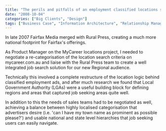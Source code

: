 ```yaml
---
title: "The perils and pitfalls of an employment classified locations structure"
date: "2008-10-04"
categories: ["Big Clients", "Design"]
tags: ["Business Case", "Information Architecture", "Relationship Management", "User Experience Design", "Wireframes"]
---
```


In late 2007 Fairfax Media merged with Rural Press, creating a much more national footprint for Fairfax's offerings.

As Product Manager on the MyCareer locations project, I needed to negotiate a re-categorisation of the location search criteria on mycareer.com.au and liaise with the Rural Press team to create a well integrated job search solution for our new Regional audience.

Technically this involved a complete restructure of the location logic behind classified employment ads, and after much research we found that Local Government Authority (LGAs) were a useful building block for defining regions and areas that captured job seeking areas quite well.

In addition to this the needs of sales teams had to be negotiated as well, achieving a balance between highly localised categorisation that advertisers desire (i.e. 'can I have my town name as prominent as possible please?') and usable national and state level hierarchies that job seeking users can easily navigate.
